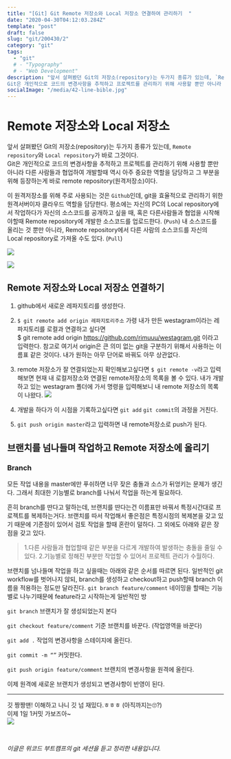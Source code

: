 ```yaml
---
title: "[Git] Git Remote 저장소와 Local 저장소 연결하여 관리하기  "
date: "2020-04-30T04:12:03.284Z"
template: "post"
draft: false
slug: "git/200430/2"
category: "git"
tags:
  - "git"
  # - "Typography"
  # - "Web Development"
description: "앞서 살펴봤던 Git의 저장소(repository)는 두가지 종류가 있는데, `Remote repository`와 `Local repository`가 바로 그것이다.  
Git은 개인적으로 코드의 변경사항을 추적하고 프로젝트를 관리하기 위해 사용할 뿐만 아니라 다른 사람들과 협업하여 개발할때 역시 아주 중요한 역할을 담당하고 그 부분을 위해 등장하는게 바로 remote repository(원격저장소)이다."
socialImage: "/media/42-line-bible.jpg"
---
```


# Remote 저장소와 Local 저장소

앞서 살펴봤던 Git의 저장소(repository)는 두가지 종류가 있는데, `Remote repository`와 `Local repository`가 바로 그것이다.  
Git은 개인적으로 코드의 변경사항을 추적하고 프로젝트를 관리하기 위해 사용할 뿐만 아니라 다른 사람들과 협업하여 개발할때 역시 아주 중요한 역할을 담당하고 그 부분을 위해 등장하는게 바로 remote repository(원격저장소)이다.

이 원격저장소를 위해 주로 사용되는 것은 `Github`인데, git을 효율적으로 관리하기 위한 원격서버이자 클라우드 역할을 담당한다. 평소에는 자신의 PC의 Local repository에서 작업하다가 자신의 소스코드를 공개하고 싶을 때, 혹은 다른사람들과 협업을 시작해야할때 Remote repository에 개발한 소스코드를 업로드한다. (`Push`) 내 소스코드를 올리는 것 뿐만 아니라, Remote repository에서 다른 사람의 소스코드를 자신의 Local repository로 가져올 수도 있다. (`Pull`)

![](https://images.velog.io/images/rimu/post/7368df43-dd64-4d1e-abf8-b5a3d228c970/%E1%84%89%E1%85%B3%E1%84%8F%E1%85%B3%E1%84%85%E1%85%B5%E1%86%AB%E1%84%89%E1%85%A3%E1%86%BA%202020-04-30%20%E1%84%8B%E1%85%A9%E1%84%92%E1%85%AE%208.27.33.png)
<br>

![](https://images.velog.io/images/rimu/post/cc53a881-aac4-438b-9a6f-ad49b8b1bfa8/%E1%84%89%E1%85%B3%E1%84%8F%E1%85%B3%E1%84%85%E1%85%B5%E1%86%AB%E1%84%89%E1%85%A3%E1%86%BA%202020-04-30%20%E1%84%8B%E1%85%A9%E1%84%92%E1%85%AE%208.30.40.png)

## Remote 저장소와 Local 저장소 연결하기

1. github에서 새로운 레파지토리를 생성한다.

2. `$ git remote add origin 레파지토리주소`
   가령 내가 만든 westagram이라는 레파지토리를 로컬과 연결하고 싶다면 <br>
   \$ git remote add origin https://github.com/rimuuu/westagram.git 이라고 입력한다.
   참고로 여기서 origin은 큰 의미 없는 git을 구분하기 위해서 사용하는 이름표 같은 것이다.
   내가 원하는 아무 단어로 바꿔도 아무 상관없다.

3. remote 저장소가 잘 연결되었는지 확인해보고싶다면
   `$ git remote -v`라고 입력해보면 현재 내 로컬저장소와 연결된 remote저장소의 목록을 볼 수 있다.
   내가 개발하고 있는 westagram 폴더에 가서 명령을 입력해보니 내 remote 저장소의 목록이 나왔다.
   ![](https://images.velog.io/images/rimu/post/ffb89da6-9eb5-4b12-beef-05b2a6a20e62/%E1%84%89%E1%85%B3%E1%84%8F%E1%85%B3%E1%84%85%E1%85%B5%E1%86%AB%E1%84%89%E1%85%A3%E1%86%BA%202020-04-30%20%E1%84%8B%E1%85%A9%E1%84%92%E1%85%AE%208.42.11.png)

4. 개발을 하다가 이 시점을 기록하고싶다면 `git add` `git commit`의 과정을 거친다.

5. `git push origin master`라고 입력하면 내 remote저장소로 push가 된다.

## 브랜치를 넘나들며 작업하고 Remote 저장소에 올리기

### Branch

모든 작업 내용을 master에만 푸쉬하면 너무 잦은 충돌과 소스가 뒤엉키는 문제가 생긴다.
그래서 최대한 기능별로 branch를 나눠서 작업을 하는게 필요하다.

흔히 branch를 딴다고 말하는데, 브랜치를 딴다는건 이름표만 바꿔서 특정시간대로 프로젝트를 복제하는거다.
브랜치를 따서 작업해서 좋은점은 특정시점의 복제본을 갖고 있기 때문에 기준점이 있어서 검토 작업을 할때 혼란이 덜하다. 그 외에도 아래와 같은 장점을 갖고 있다.

> 1.다른 사람들과 협업할때 같은 부분을 다르게 개발하여 발생하는 충돌을 줄일 수 있다. 2.기능별로 정해진 부분만 작업할 수 있어서 프로젝트 관리가 수월하다.

브랜치를 넘나들며 작업을 하고 싶을때는 아래와 같은 순서를 따르면 된다.
일반적인 git workflow를 벗어나지 않되, branch를 생성하고 checkout하고 push할때 branch 이름을 적용하는 정도만 달라진다.
`git branch feature/comment`
네이밍을 할때는 기능별로 나누기때문에 feature라고 시작하는게 일반적인 방

`git branch` 브랜치가 잘 생성되었는지 본다

`git checkout feature/comment` 기준 브랜치를 바꾼다. (작업영역을 바꾼다)

`git add .` 작업의 변경사항을 스테이지에 올린다.

`git commit -m “”` 커밋한다.

`git push origin feature/comment` 브랜치의 변경사항을 원격에 올린다.

이제 원격에 새로운 브랜치가 생성되고 변경사항이 반영이 된다.

---

깃 짱짱맨! 이해하고 나니 깃 넘 재밌다.ㅎㅎㅎ (아직까지는🙄?) <br>
이제 1일 1커밋 가보즈아~<br>
![](https://images.velog.io/images/rimu/post/83839fa9-f5d0-43a5-8390-3c24d2065ded/IMG_1840.GIF)

<br>

_이글은 위코드 부트캠프의 git 세션을 듣고 정리한 내용입니다._
